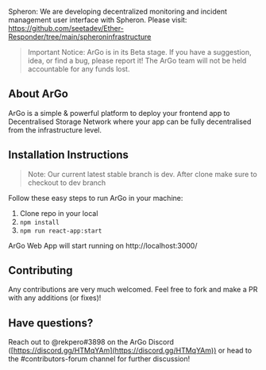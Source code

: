 Spheron: We are developing decentralized monitoring and incident management user interface with Spheron. 
Please visit: https://github.com/seetadev/Ether-Responder/tree/main/spheroninfrastructure

> Important Notice: ArGo is in its Beta stage. If you have a suggestion, idea, or find a bug, please report it! The ArGo team will not be held accountable for any funds lost.

## About ArGo
ArGo is a simple & powerful platform to deploy your frontend app to Decentralised Storage Network where your app can be fully decentralised from the infrastructure level.

## Installation Instructions

> Note: Our current latest stable branch is dev. After clone make sure to checkout to dev branch

Follow these easy steps to run ArGo in your machine:

1. Clone repo in your local
2. `npm install`
3. `npm run react-app:start`

ArGo Web App will start running on http://localhost:3000/

## Contributing
Any contributions are very much welcomed. Feel free to fork and make a PR with any additions (or fixes)!

## Have questions?

Reach out to @rekpero#3898 on the ArGo Discord ([https://discord.gg/HTMqYAm](https://discord.gg/HTMqYAm)) or head to the #contributors-forum channel for further discussion!
